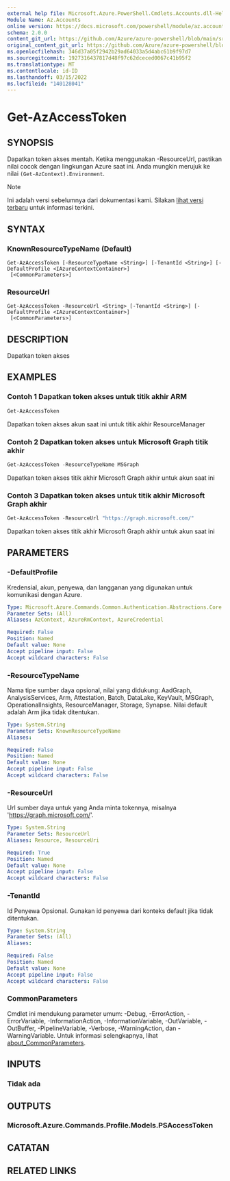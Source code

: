 ```yaml
---
external help file: Microsoft.Azure.PowerShell.Cmdlets.Accounts.dll-Help.xml
Module Name: Az.Accounts
online version: https://docs.microsoft.com/powershell/module/az.accounts/get-azaccesstoken
schema: 2.0.0
content_git_url: https://github.com/Azure/azure-powershell/blob/main/src/Accounts/Accounts/help/Get-AzAccessToken.md
original_content_git_url: https://github.com/Azure/azure-powershell/blob/main/src/Accounts/Accounts/help/Get-AzAccessToken.md
ms.openlocfilehash: 346d37a05f2942b29ad64033a5d4abc61b9f97d7
ms.sourcegitcommit: 1927316437817d48f97c62dceced0067c41b95f2
ms.translationtype: MT
ms.contentlocale: id-ID
ms.lasthandoff: 03/15/2022
ms.locfileid: "140128041"
---
```

# Get-AzAccessToken

## SYNOPSIS
Dapatkan token akses mentah. Ketika menggunakan -ResourceUrl, pastikan nilai cocok dengan lingkungan Azure saat ini. Anda mungkin merujuk ke nilai `(Get-AzContext).Environment`.

> [!NOTE]
>Ini adalah versi sebelumnya dari dokumentasi kami. Silakan [lihat versi terbaru](/powershell/module/az.accounts/get-azaccesstoken) untuk informasi terkini.

## SYNTAX

### KnownResourceTypeName (Default)
```
Get-AzAccessToken [-ResourceTypeName <String>] [-TenantId <String>] [-DefaultProfile <IAzureContextContainer>]
 [<CommonParameters>]
```

### ResourceUrl
```
Get-AzAccessToken -ResourceUrl <String> [-TenantId <String>] [-DefaultProfile <IAzureContextContainer>]
 [<CommonParameters>]
```

## DESCRIPTION
Dapatkan token akses

## EXAMPLES

### Contoh 1 Dapatkan token akses untuk titik akhir ARM
```powershell
Get-AzAccessToken
```

Dapatkan token akses akun saat ini untuk titik akhir ResourceManager

### Contoh 2 Dapatkan token akses untuk Microsoft Graph titik akhir
```powershell
Get-AzAccessToken -ResourceTypeName MSGraph
```

Dapatkan token akses titik akhir Microsoft Graph akhir untuk akun saat ini

### Contoh 3 Dapatkan token akses untuk titik akhir Microsoft Graph akhir
```powershell
Get-AzAccessToken -ResourceUrl "https://graph.microsoft.com/"
```

Dapatkan token akses titik akhir Microsoft Graph akhir untuk akun saat ini

## PARAMETERS

### -DefaultProfile
Kredensial, akun, penyewa, dan langganan yang digunakan untuk komunikasi dengan Azure.

```yaml
Type: Microsoft.Azure.Commands.Common.Authentication.Abstractions.Core.IAzureContextContainer
Parameter Sets: (All)
Aliases: AzContext, AzureRmContext, AzureCredential

Required: False
Position: Named
Default value: None
Accept pipeline input: False
Accept wildcard characters: False
```

### -ResourceTypeName
Nama tipe sumber daya opsional, nilai yang didukung: AadGraph, AnalysisServices, Arm, Attestation, Batch, DataLake, KeyVault, MSGraph, OperationalInsights, ResourceManager, Storage, Synapse. Nilai default adalah Arm jika tidak ditentukan.

```yaml
Type: System.String
Parameter Sets: KnownResourceTypeName
Aliases:

Required: False
Position: Named
Default value: None
Accept pipeline input: False
Accept wildcard characters: False
```

### -ResourceUrl
Url sumber daya untuk yang Anda minta tokennya, misalnya 'https://graph.microsoft.com/'.

```yaml
Type: System.String
Parameter Sets: ResourceUrl
Aliases: Resource, ResourceUri

Required: True
Position: Named
Default value: None
Accept pipeline input: False
Accept wildcard characters: False
```

### -TenantId
Id Penyewa Opsional. Gunakan id penyewa dari konteks default jika tidak ditentukan.

```yaml
Type: System.String
Parameter Sets: (All)
Aliases:

Required: False
Position: Named
Default value: None
Accept pipeline input: False
Accept wildcard characters: False
```

### CommonParameters
Cmdlet ini mendukung parameter umum: -Debug, -ErrorAction, -ErrorVariable, -InformationAction, -InformationVariable, -OutVariable, -OutBuffer, -PipelineVariable, -Verbose, -WarningAction, dan -WarningVariable. Untuk informasi selengkapnya, lihat [about_CommonParameters](http://go.microsoft.com/fwlink/?LinkID=113216).

## INPUTS

### Tidak ada

## OUTPUTS

### Microsoft.Azure.Commands.Profile.Models.PSAccessToken

## CATATAN

## RELATED LINKS
